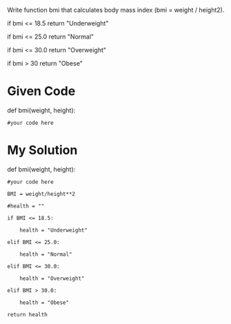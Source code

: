 Write function bmi that calculates body mass index (bmi = weight / height2).

if bmi <= 18.5 return "Underweight"

if bmi <= 25.0 return "Normal"

if bmi <= 30.0 return "Overweight"

if bmi > 30 return "Obese"

# Given Code
def bmi(weight, height):

    #your code here
    
# My Solution
def bmi(weight, height):

    #your code here
    
    BMI = weight/height**2
    
    #health = ""
    
    if BMI <= 18.5:
    
        health = "Underweight"
        
    elif BMI <= 25.0:
    
        health = "Normal"
        
    elif BMI <= 30.0:
    
        health = "Overweight"
        
    elif BMI > 30.0:
    
        health = "Obese"
        
    return health

